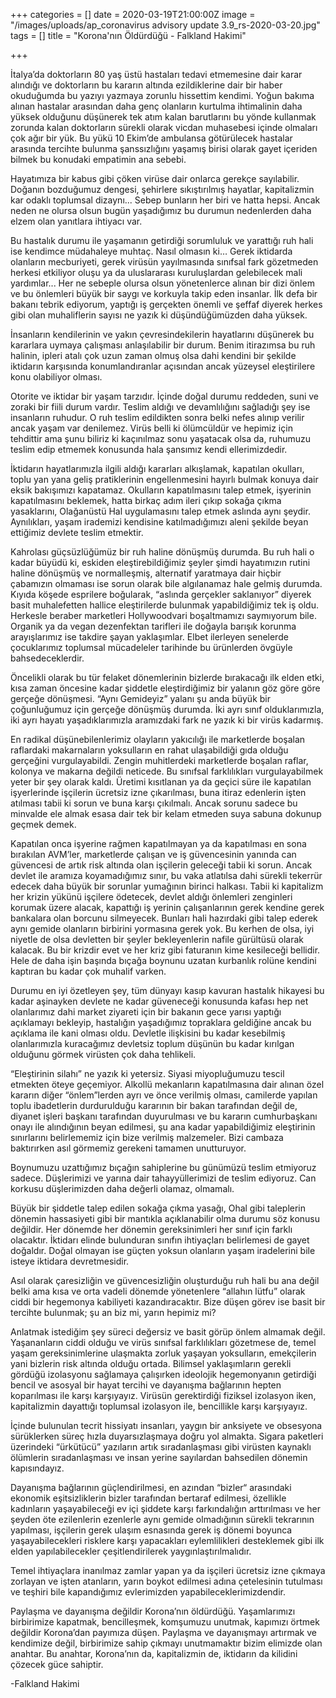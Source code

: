+++
categories = []
date = 2020-03-19T21:00:00Z
image = "/images/uploads/ap_coronavirus advisory update 3.9_rs-2020-03-20.jpg"
tags = []
title = "Korona'nın Öldürdüğü - Falkland Hakimi"

+++

İtalya’da doktorların 80 yaş üstü hastaları tedavi etmemesine dair karar alındığı ve doktorların bu kararın altında ezildiklerine dair bir haber okuduğumda bu yazıyı yazmaya zorunlu hissettim kendimi. Yoğun bakıma alınan hastalar arasından daha genç olanların kurtulma ihtimalinin daha yüksek olduğunu düşünerek tek atım kalan barutlarını bu yönde kullanmak zorunda kalan doktorların sürekli olarak vicdan muhasebesi içinde olmaları çok ağır bir yük. Bu yükü 10 Ekim’de ambulansa götürülecek hastalar arasında tercihte bulunma şanssızlığını yaşamış birisi olarak gayet içeriden bilmek bu konudaki empatimin ana sebebi.

Hayatımıza bir kabus gibi çöken virüse dair onlarca gerekçe sayılabilir. Doğanın bozduğumuz dengesi, şehirlere sıkıştırılmış hayatlar, kapitalizmin kar odaklı toplumsal dizaynı... Sebep bunların her biri ve hatta hepsi. Ancak neden ne olursa olsun bugün yaşadığımız bu durumun nedenlerden daha elzem olan yanıtlara ihtiyacı var.

Bu hastalık durumu ile yaşamanın getirdiği sorumluluk ve yarattığı ruh hali ise kendimce müdahaleye muhtaç. Nasıl olmasın ki… Gerek iktidarda olanların mecburiyeti, gerek virüsün yayılmasında sınıfsal fark gözetmeden herkesi etkiliyor oluşu ya da uluslararası kuruluşlardan gelebilecek mali yardımlar... Her ne sebeple olursa olsun yönetenlerce alınan bir dizi önlem ve bu önlemleri büyük bir saygı ve korkuyla takip eden insanlar. İlk defa bir bakanı tebrik ediyorum, yaptığı iş gerçekten önemli ve şeffaf diyerek herkes gibi olan muhaliflerin sayısı ne yazık ki düşündüğümüzden daha yüksek.

İnsanların kendilerinin ve yakın çevresindekilerin hayatlarını düşünerek bu kararlara uymaya çalışması anlaşılabilir bir durum. Benim itirazımsa bu ruh halinin, ipleri atalı çok uzun zaman olmuş olsa dahi kendini bir şekilde iktidarın karşısında konumlandıranlar açısından ancak yüzeysel eleştirilere konu olabiliyor olması.

Otorite ve iktidar bir yaşam tarzıdır. İçinde doğal durumu reddeden, suni ve zoraki bir fiili durum vardır. Teslim aldığı ve devamlılığını sağladığı şey ise insanların ruhudur. O ruh teslim edildikten sonra belki nefes alınıp verilir ancak yaşam var denilemez. Virüs belli ki ölümcüldür ve hepimiz için tehdittir ama şunu biliriz ki kaçınılmaz sonu yaşatacak olsa da, ruhumuzu teslim edip etmemek konusunda hala şansımız kendi ellerimizdedir.

İktidarın hayatlarımızla ilgili aldığı kararları alkışlamak, kapatılan okulları, toplu yan yana geliş pratiklerinin engellenmesini hayırlı bulmak konuya dair eksik bakışımızı kapatamaz. Okulların kapatılmasını talep etmek, işyerinin kapatılmasını beklemek, hatta birkaç adım ileri çıkıp sokağa çıkma yasaklarını, Olağanüstü Hal uygulamasını talep etmek aslında aynı şeydir. Aynılıkları, yaşam irademizi kendisine katılmadığımızı aleni şekilde beyan ettiğimiz devlete teslim etmektir.

Kahrolası güçsüzlüğümüz bir ruh haline dönüşmüş durumda. Bu ruh hali o kadar büyüdü ki, eskiden eleştirebildiğimiz şeyler şimdi hayatımızın rutini haline dönüşmüş ve normalleşmiş, alternatif yaratmaya dair hiçbir çabamızın olmaması ise sorun olarak bile algılanamaz hale gelmiş durumda. Kıyıda köşede esprilere boğularak, “aslında gerçekler saklanıyor” diyerek basit muhalefetten hallice eleştirilerde bulunmak yapabildiğimiz tek iş oldu. Herkesle beraber marketleri Hollywoodvari boşaltmamızı saymıyorum bile. Organik ya da vegan dezenfektan tarifleri ile doğayla barışık korunma arayışlarımız ise takdire şayan yaklaşımlar. Elbet ilerleyen senelerde çocuklarımız toplumsal mücadeleler tarihinde bu ürünlerden övgüyle bahsedeceklerdir.

Öncelikli olarak bu tür felaket dönemlerinin bizlerde bırakacağı ilk elden etki, kısa zaman öncesine kadar şiddetle eleştirdiğimiz bir yalanın göz göre göre gerçeğe dönüşmesi. “Aynı Gemideyiz” yalanı şu anda büyük bir çoğunluğumuz için gerçeğe dönüşmüş durumda. İki ayrı sınıf olduklarımızla, iki ayrı hayatı yaşadıklarımızla aramızdaki fark ne yazık ki bir virüs kadarmış.

En radikal düşünebilenlerimiz olayların yakıcılığı ile marketlerde boşalan raflardaki makarnaların yoksulların en rahat ulaşabildiği gıda olduğu gerçeğini vurgulayabildi. Zengin muhitlerdeki marketlerde boşalan raflar, kolonya ve makarna değildi neticede. Bu sınıfsal farklılıkları vurgulayabilmek yeter bir şey olarak kaldı. Üretimi kısıtlanan ya da geçici süre ile kapatılan işyerlerinde işçilerin ücretsiz izne çıkarılması, buna itiraz edenlerin işten atılması tabii ki sorun ve buna karşı çıkılmalı. Ancak sorunu sadece bu minvalde ele almak esasa dair tek bir kelam etmeden suya sabuna dokunup geçmek demek.

Kapatılan onca işyerine rağmen kapatılmayan ya da kapatılması en sona bırakılan AVM’ler, marketlerde çalışan ve iş güvencesinin yanında can güvencesi de artık risk altında olan işçilerin geleceği tabii ki sorun. Ancak devlet ile aramıza koyamadığımız sınır, bu vaka atlatılsa dahi sürekli tekerrür edecek daha büyük bir sorunlar yumağının birinci halkası. Tabii ki kapitalizm her krizin yükünü işçilere ödetecek, devlet aldığı önlemleri zenginleri korumak üzere alacak, kapattığı iş yerinin çalışanlarının gerek kendine gerek bankalara olan borcunu silmeyecek. Bunları hali hazırdaki gibi talep ederek aynı gemide olanların birbirini yormasına gerek yok. Bu kerhen de olsa, iyi niyetle de olsa devletten bir şeyler bekleyenlerin nafile gürültüsü olarak kalacak. Bu bir krizdir evet ve her kriz gibi faturanın kime kesileceği bellidir. Hele de daha işin başında bıçağa boynunu uzatan kurbanlık rolüne kendini kaptıran bu kadar çok muhalif varken.

Durumu en iyi özetleyen şey, tüm dünyayı kasıp kavuran hastalık hikayesi bu kadar aşinayken devlete ne kadar güveneceği konusunda kafası hep net olanlarımız dahi market ziyareti için bir bakanın gece yarısı yaptığı açıklamayı bekleyip, hastalığın yaşadığımız topraklara geldiğine ancak bu açıklama ile kani olması oldu. Devletle ilişkisini bu kadar kesebilmiş olanlarımızla kuracağımız devletsiz toplum düşünün bu kadar kırılgan olduğunu görmek virüsten çok daha tehlikeli.

“Eleştirinin silahı” ne yazık ki yetersiz. Siyasi miyopluğumuzu tescil etmekten öteye geçemiyor. Alkollü mekanların kapatılmasına dair alınan özel kararın diğer “önlem”lerden ayrı ve önce verilmiş olması, camilerde yapılan toplu ibadetlerin durdurulduğu kararının bir bakan tarafından değil de, diyanet işleri başkanı tarafından duyurulması ve bu kararın cumhurbaşkanı onayı ile alındığının beyan edilmesi, şu ana kadar yapabildiğimiz eleştirinin sınırlarını belirlememiz için bize verilmiş malzemeler. Bizi cambaza baktırırken asıl görmemiz gerekeni tamamen unutturuyor.

Boynumuzu uzattığımız bıçağın sahiplerine bu günümüzü teslim etmiyoruz sadece. Düşlerimizi ve yarına dair tahayyüllerimizi de teslim ediyoruz. Can korkusu düşlerimizden daha değerli olamaz, olmamalı.

Büyük bir şiddetle talep edilen sokağa çıkma yasağı, Ohal gibi taleplerin dönemin hassasiyeti gibi bir mantıkla açıklanabilir olma durumu söz konusu değildir. Her dönemde her dönemin gereksinimleri her sınıf için farklı olacaktır. İktidarı elinde bulunduran sınıfın ihtiyaçları belirlemesi de gayet doğaldır. Doğal olmayan ise güçten yoksun olanların yaşam iradelerini bile isteye iktidara devretmesidir.

Asıl olarak çaresizliğin ve güvencesizliğin oluşturduğu ruh hali bu ana değil belki ama kısa ve orta vadeli dönemde yönetenlere “allahın lütfu” olarak ciddi bir hegemonya kabiliyeti kazandıracaktır. Bize düşen görev ise basit bir tercihte bulunmak; şu an biz mi, yarın hepimiz mi?

Anlatmak istediğim şey süreci değersiz ve basit görüp önlem almamak değil. Yaşananların ciddi olduğu ve virüs sınıfsal farklılıkları gözetmese de, temel yaşam gereksinimlerine ulaşmakta zorluk yaşayan yoksulların, emekçilerin yani bizlerin risk altında olduğu ortada. Bilimsel yaklaşımların gerekli gördüğü izolasyonu sağlamaya çalışırken ideolojik hegemonyanın getirdiği bencil ve asosyal bir hayat tercihi ve dayanışma bağlarının hepten koparılması ile karşı karşıyayız. Virüsün gerektirdiği fiziksel izolasyon iken, kapitalizmin dayattığı toplumsal izolasyon ile, bencillikle karşı karşıyayız.

İçinde bulunulan tecrit hissiyatı insanları, yaygın bir anksiyete ve obsesyona sürüklerken süreç hızla duyarsızlaşmaya doğru yol almakta. Sigara paketleri üzerindeki “ürkütücü” yazıların artık sıradanlaşması gibi virüsten kaynaklı ölümlerin sıradanlaşması ve insan yerine sayılardan bahsedilen dönemin kapısındayız.

Dayanışma bağlarının güçlendirilmesi, en azından “bizler“ arasındaki ekonomik eşitsizliklerin bizler tarafından bertaraf edilmesi, özellikle kadınların yaşayabileceği ev içi şiddete karşı farkındalığın arttırılması ve her şeyden öte ezilenlerin ezenlerle aynı gemide olmadığının sürekli tekrarının yapılması, işçilerin gerek ulaşım esnasında gerek iş dönemi boyunca yaşayabilecekleri risklere karşı yapacakları eylemlilikleri desteklemek gibi ilk elden yapılabilecekler çeşitlendirilerek yaygınlaştırılmalıdır.

Temel ihtiyaçlara inanılmaz zamlar yapan ya da işçileri ücretsiz izne çıkmaya zorlayan ve işten atanların, yarın boykot edilmesi adına çetelesinin tutulması ve teşhiri bile kapandığımız evlerimizden yapabileceklerimizdendir.

Paylaşma ve dayanışma değildir Korona’nın öldürdüğü. Yaşamlarımızı birbirimize kapatmak, bencilleşmek, komşumuzu unutmak, kapımızı örtmek değildir Korona’dan payımıza düşen. Paylaşma ve dayanışmayı artırmak ve kendimize değil, birbirimize sahip çıkmayı unutmamaktır bizim elimizde olan anahtar. Bu anahtar, Korona’nın da, kapitalizmin de, iktidarın da kilidini çözecek güce sahiptir.

\-Falkland Hakimi